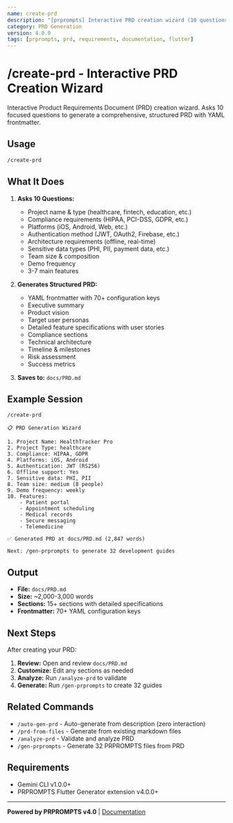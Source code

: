 ```yaml
---
name: create-prd
description: "[prprompts] Interactive PRD creation wizard (10 questions)"
category: PRD Generation
version: 4.0.0
tags: [prprompts, prd, requirements, documentation, flutter]
---
```


# /create-prd - Interactive PRD Creation Wizard

Interactive Product Requirements Document (PRD) creation wizard. Asks 10 focused questions to generate a comprehensive, structured PRD with YAML frontmatter.

## Usage

```bash
/create-prd
```

## What It Does

1. **Asks 10 Questions:**
   - Project name & type (healthcare, fintech, education, etc.)
   - Compliance requirements (HIPAA, PCI-DSS, GDPR, etc.)
   - Platforms (iOS, Android, Web, etc.)
   - Authentication method (JWT, OAuth2, Firebase, etc.)
   - Architecture requirements (offline, real-time)
   - Sensitive data types (PHI, PII, payment data, etc.)
   - Team size & composition
   - Demo frequency
   - 3-7 main features

2. **Generates Structured PRD:**
   - YAML frontmatter with 70+ configuration keys
   - Executive summary
   - Product vision
   - Target user personas
   - Detailed feature specifications with user stories
   - Compliance sections
   - Technical architecture
   - Timeline & milestones
   - Risk assessment
   - Success metrics

3. **Saves to:** `docs/PRD.md`

## Example Session

```
/create-prd

📋 PRD Generation Wizard

1. Project Name: HealthTracker Pro
2. Project Type: healthcare
3. Compliance: HIPAA, GDPR
4. Platforms: iOS, Android
5. Authentication: JWT (RS256)
6. Offline support: Yes
7. Sensitive data: PHI, PII
8. Team size: medium (8 people)
9. Demo frequency: weekly
10. Features:
    - Patient portal
    - Appointment scheduling
    - Medical records
    - Secure messaging
    - Telemedicine

✅ Generated PRD at docs/PRD.md (2,847 words)

Next: /gen-prprompts to generate 32 development guides
```

## Output

- **File:** `docs/PRD.md`
- **Size:** ~2,000-3,000 words
- **Sections:** 15+ sections with detailed specifications
- **Frontmatter:** 70+ YAML configuration keys

## Next Steps

After creating your PRD:

1. **Review:** Open and review `docs/PRD.md`
2. **Customize:** Edit any sections as needed
3. **Analyze:** Run `/analyze-prd` to validate
4. **Generate:** Run `/gen-prprompts` to create 32 guides

## Related Commands

- `/auto-gen-prd` - Auto-generate from description (zero interaction)
- `/prd-from-files` - Generate from existing markdown files
- `/analyze-prd` - Validate and analyze PRD
- `/gen-prprompts` - Generate 32 PRPROMPTS files from PRD

## Requirements

- Gemini CLI v1.0.0+
- PRPROMPTS Flutter Generator extension v4.0.0+

---

**Powered by PRPROMPTS v4.0** | [Documentation](https://github.com/Kandil7/prprompts-flutter-generator#readme)
